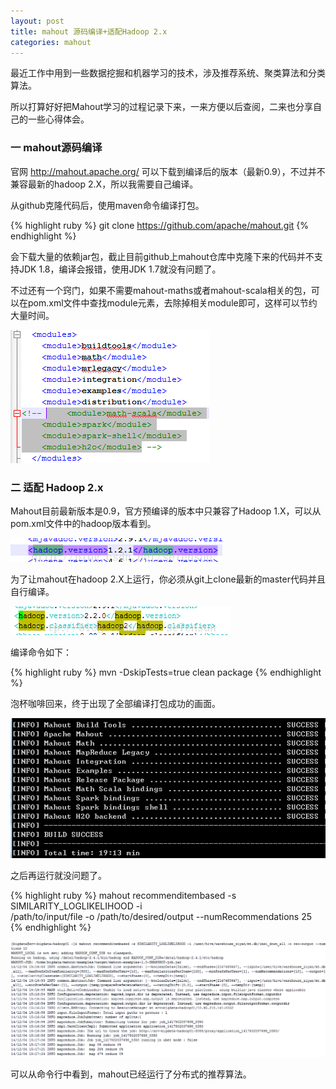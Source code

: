 ```yaml
---
layout: post
title: mahout 源码编译+适配Hadoop 2.x
categories: mahout
---
```


最近工作中用到一些数据挖掘和机器学习的技术，涉及推荐系统、聚类算法和分类算法。

所以打算好好把Mahout学习的过程记录下来，一来方便以后查阅，二来也分享自己的一些心得体会。

### 一 mahout源码编译

官网 http://mahout.apache.org/ 可以下载到编译后的版本（最新0.9），不过并不兼容最新的hadoop 2.X，所以我需要自己编译。

从github克隆代码后，使用maven命令编译打包。

{% highlight ruby %}
git clone https://github.com/apache/mahout.git
{% endhighlight %}

会下载大量的依赖jar包，截止目前github上mahout仓库中克隆下来的代码并不支持JDK 1.8，编译会报错，使用JDK 1.7就没有问题了。

不过还有一个窍门，如果不需要mahout-maths或者mahout-scala相关的包，可以在pom.xml文件中查找module元素，去除掉相关module即可，这样可以节约大量时间。

![123](/asserts/imgs/mahout/m-1-1.png)

### 二 适配 Hadoop 2.x

Mahout目前最新版本是0.9，官方预编译的版本中只兼容了Hadoop 1.X，可以从pom.xml文件中的hadoop版本看到。

![123](/asserts/imgs/mahout/1/20141204160702531.png)

为了让mahout在hadoop 2.X上运行，你必须从git上clone最新的master代码并且自行编译。

![123](/asserts/imgs/mahout/1/20141204160734677.png)

编译命令如下：

{% highlight ruby %}
mvn -DskipTests=true clean package
{% endhighlight %}

泡杯咖啡回来，终于出现了全部编译打包成功的画面。

![123](/asserts/imgs/mahout/m-1-2.png)

之后再运行就没问题了。

{% highlight ruby %}
mahout recommenditembased -s SIMILARITY_LOGLIKELIHOOD -i \
/path/to/input/file -o /path/to/desired/output --numRecommendations 25
{% endhighlight %}

![123](/asserts/imgs/mahout/1/20141204160821734.png)

可以从命令行中看到，mahout已经运行了分布式的推荐算法。

